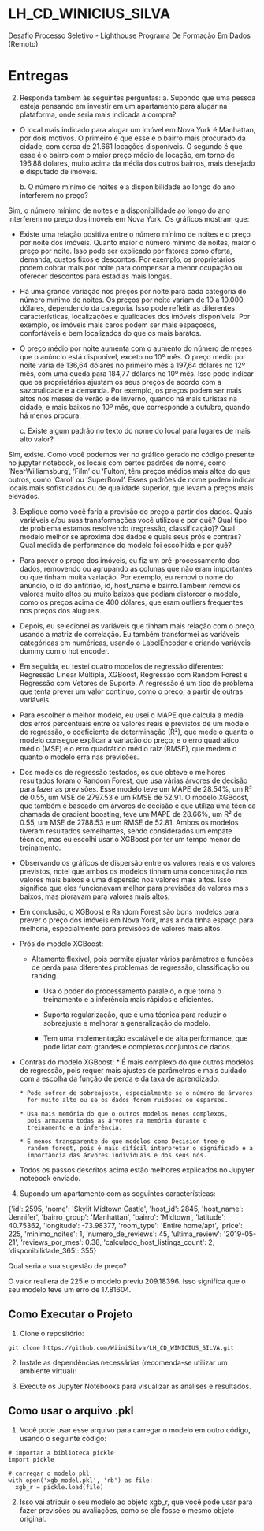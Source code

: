 # LH_CD_WINICIUS_SILVA
 Desafio Processo Seletivo - Lighthouse Programa De Formação Em Dados (Remoto)

# Entregas

2.	Responda também às seguintes perguntas:
    a.	Supondo que uma pessoa esteja pensando em investir em um apartamento para alugar na plataforma, onde seria mais indicada a compra?


*	O local mais indicado para alugar um imóvel em Nova York é Manhattan, por dois motivos. O primeiro é que esse é o bairro mais procurado da cidade, com cerca de 21.661 locações disponíveis. O segundo é que esse é o bairro com o maior preço médio de locação, em torno de 196,88 dólares, muito acima da média dos outros bairros, mais desejado e disputado de imóveis.


    b.	O número mínimo de noites e a disponibilidade ao longo do ano interferem no preço?


Sim, o número mínimo de noites e a disponibilidade ao longo do ano interferem no preço dos imóveis em Nova York. Os gráficos mostram que:


*	Existe uma relação positiva entre o número mínimo de noites e o preço por noite dos imóveis. Quanto maior o número mínimo de noites, maior o preço por noite. Isso pode ser explicado por fatores como oferta, demanda, custos fixos e descontos. Por exemplo, os proprietários podem cobrar mais por noite para compensar a menor ocupação ou oferecer descontos para estadias mais longas.


*	Há uma grande variação nos preços por noite para cada categoria do número mínimo de noites. Os preços por noite variam de 10 a 10.000 dólares, dependendo da categoria. Isso pode refletir as diferentes características, localizações e qualidades dos imóveis disponíveis. Por exemplo, os imóveis mais caros podem ser mais espaçosos, confortáveis e bem localizados do que os mais baratos.


*	O preço médio por noite aumenta com o aumento do número de meses que o anúncio está disponível, exceto no 10º mês. O preço médio por noite varia de 136,64 dólares no primeiro mês a 197,64 dólares no 12º mês, com uma queda para 184,77 dólares no 10º mês. Isso pode indicar que os proprietários ajustam os seus preços de acordo com a sazonalidade e a demanda. Por exemplo, os preços podem ser mais altos nos meses de verão e de inverno, quando há mais turistas na cidade, e mais baixos no 10º mês, que corresponde a outubro, quando há menos procura.


    c.	Existe algum padrão no texto do nome do local para lugares de mais alto valor?


Sim, existe. Como você podemos ver no gráfico gerado no código presente no jupyter notebook, os locais com certos padrões de nome, como ‘NearWilliamsburg’, ‘Film’ ou ‘Fulton’, têm preços médios mais altos do que outros, como ‘Carol’ ou ‘SuperBowl’. Esses padrões de nome podem indicar locais mais sofisticados ou de qualidade superior, que levam a preços mais elevados.


3.	Explique como você faria a previsão do preço a partir dos dados. Quais variáveis e/ou suas transformações você utilizou e por quê? Qual tipo de problema estamos resolvendo (regressão, classificação)? Qual modelo melhor se aproxima dos dados e quais seus prós e contras? Qual medida de performance do modelo foi escolhida e por quê?


*	Para prever o preço dos imóveis, eu fiz um pré-processamento dos dados, removendo ou agrupando as colunas que não eram importantes ou que tinham muita variação. Por exemplo, eu removi o nome do anúncio, o id do anfitrião, id, host_name e bairro.Também removi os valores muito altos ou muito baixos que podiam distorcer o modelo, como os preços acima de 400 dólares, que eram outliers frequentes nos preços dos alugueis.


*	Depois, eu selecionei as variáveis que tinham mais relação com o preço, usando a matriz de correlação. Eu também transformei as variáveis categóricas em numéricas, usando o LabelEncoder e criando variáveis dummy com o hot encoder.


*	Em seguida, eu testei quatro modelos de regressão diferentes: Regressão Linear Múltipla, XGBoost, Regressão com Random Forest e Regressão com Vetores de Suporte. A regressão é um tipo de problema que tenta prever um valor contínuo, como o preço, a partir de outras variáveis.


*	Para escolher o melhor modelo, eu usei o MAPE que calcula a média dos erros percentuais entre os valores reais e previstos de um modelo de regressão, o coeficiente de determinação (R²), que mede o quanto o modelo consegue explicar a variação do preço, e o erro quadrático médio (MSE) e o erro quadrático médio raiz (RMSE), que medem o quanto o modelo erra nas previsões.


*	Dos modelos de regressão testados, os que obteve o melhores resultados foram o Random Forest, que usa várias árvores de decisão para fazer as previsões. Esse modelo teve um MAPE de 28.54%, um R² de 0.55, um MSE de 2797.53 e um RMSE de 52.91. O modelo XGBoost, que também é baseado em árvores de decisão e que utiliza uma técnica chamada de gradient boosting, teve um MAPE de 28.66%, um R² de 0.55, um MSE de 2788.53 e um RMSE de 52.81. Ambos os modelos tiveram resultados semelhantes, sendo considerados um empate técnico, mas eu escolhi usar o XGBoost por ter um tempo menor de treinamento.


*	Observando os gráficos de dispersão entre os valores reais e os valores previstos, notei que ambos os modelos tinham uma concentração nos valores mais baixos e uma dispersão nos valores mais altos. Isso significa que eles funcionavam melhor para previsões de valores mais baixos, mas pioravam para valores mais altos.


*	Em conclusão, o XGBoost e Random Forest são bons modelos para prever o preço dos imóveis em Nova York, mas ainda tinha espaço para melhoria, especialmente para previsões de valores mais altos.


* Prós do modelo XGBoost:
    * Altamente flexível, pois permite ajustar vários parâmetros e
      funções de perda para diferentes problemas de regressão,
      classificação ou ranking.

      * Usa o poder do processamento paralelo, o que torna o
        treinamento e a inferência mais rápidos e eficientes.

      * Suporta regularização, que é uma técnica para reduzir o
        sobreajuste e melhorar a generalização do modelo.

      * Tem uma implementação escalável e de alta performance, que
        pode lidar com grandes e complexos conjuntos de dados.

* Contras do modelo XGBoost:
      * É mais complexo do que outros modelos de regressão, pois requer
        mais ajustes de parâmetros e mais cuidado com a escolha da
        função de perda e da taxa de aprendizado.

      * Pode sofrer de sobreajuste, especialmente se o número de árvores
        for muito alto ou se os dados forem ruidosos ou esparsos.

      * Usa mais memória do que o outros modelos menos complexos,
        pois armazena todas as árvores na memória durante o
        treinamento e a inferência.

      * É menos transparente do que modelos como Decision tree e
        random forest, pois é mais difícil interpretar o significado e a
        importância das árvores individuais e dos seus nós.

*	Todos os passos descritos acima estão melhores explicados no Jupyter notebook enviado.


4.	Supondo um apartamento com as seguintes características:

{'id': 2595,
 'nome': 'Skylit Midtown Castle',
 'host_id': 2845,
 'host_name': 'Jennifer',
 'bairro_group': 'Manhattan',
 'bairro': 'Midtown',
 'latitude': 40.75362,
 'longitude': -73.98377,
 'room_type': 'Entire home/apt',
 'price': 225,
 'minimo_noites': 1,
 'numero_de_reviews': 45,
 'ultima_review': '2019-05-21',
 'reviews_por_mes': 0.38,
 'calculado_host_listings_count': 2,
 'disponibilidade_365': 355}

Qual seria a sua sugestão de preço?

O valor real era de 225 e o modelo previu 209.18396. Isso significa que o seu modelo teve um erro de 17.81604.


## Como Executar o Projeto

1. Clone o repositório:
```
git clone https://github.com/WiiniSilva/LH_CD_WINICIUS_SILVA.git
```

2. Instale as dependências necessárias (recomenda-se utilizar um ambiente virtual):

3. Execute os Jupyter Notebooks para visualizar as análises e resultados.

## Como usar o arquivo .pkl

1. Você pode usar esse arquivo para carregar o modelo em outro código, usando o seguinte código:
```
# importar a biblioteca pickle
import pickle

# carregar o modelo pkl
with open('xgb_model.pkl', 'rb') as file:
  xgb_r = pickle.load(file)
```

2. Isso vai atribuir o seu modelo ao objeto xgb_r, que você pode usar para fazer previsões ou avaliações, como se ele fosse o mesmo objeto original.
 